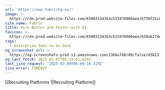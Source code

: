 ```yaml
---
url: 'https://www.fabrichq.ai/'
image: >-
  https://cdn.prod.website-files.com/650031343b3cb15970960aee/6759f31c057f5856fd2a85a7_Fabric%20Deck%20(AI%20Interviewing).jpg
site_name: Fabric
title: Hire Better and Faster with AI
favicon: >-
  https://cdn.prod.website-files.com/650031343b3cb15970960aee/650ab274e1de5f7e3b6ae6fd_fabric_logomark_enclosed.png
tags:
  - Enterprise-Jobs-to-be-Done
og_screenshot_url: >-
  https://og-screenshots-prod.s3.amazonaws.com/1366x768/80/false/d3813120a803dbfcec1175f3f34eaaafe0bc0dc7eb5508d85111f9c0cee29f86.jpeg
og_last_fetch: 2025-03-07T05:19:01.829Z
last_jina_request: '2025-03-09T06:09:18.319Z'
jina_error: TIMEOUT
---
```

[[Recruiting Platforms 1|Recruiting Platform]]
